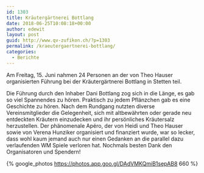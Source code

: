 ```yaml
---
id: 1303
title: Kräutergärtnerei Bottlang
date: 2018-06-25T10:08:18+00:00
author: edewit
layout: post
guid: http://www.qv-zufikon.ch/?p=1303
permalink: /kraeutergaertnerei-bottlang/
categories:
  - Berichte
---
```

Am Freitag, 15. Juni nahmen 24 Personen an der von Theo Hauser organisierten Führung bei der Kräutergärtnerei Bottlang in Stetten teil.

Die Führung durch den Inhaber Dani Bottlang zog sich in die Länge, es gab so viel Spannendes zu hören. Praktisch zu jedem Pflänzchen gab es eine Geschichte zu hören. Nach dem Rundgang nutzten diverse Vereinsmitglieder die Gelegenheit, sich mit altbewährten oder gerade neu entdeckten Kräutern einzudecken und ihr persönliches Kräutersalz herzustellen. Der phänomenale Apéro, der von Heidi und Theo Hauser sowie von Verena Hunziker organisiert und finanziert wurde, war so lecker, dass wohl kaum jemand auch nur einen Gedanken an die parallel dazu verlaufenden WM Spiele verloren hat. Nochmals besten Dank den Organisatoren und Spendern!

{% google_photos https://photos.app.goo.gl/DAdVMKQmiB1sepAB8 660 %}
